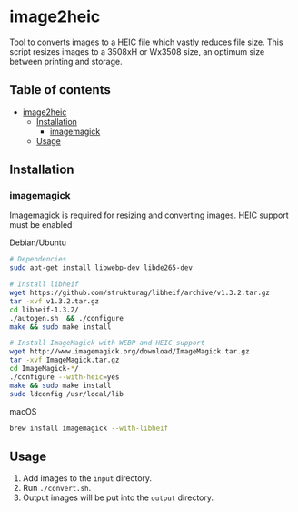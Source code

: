 # image2heic

Tool to converts images to a HEIC file which vastly reduces file size.
 This script resizes images to a 3508xH or Wx3508 size, an optimum size between
 printing and storage.

## Table of contents

- [image2heic](#image2heic)
  - [Installation](#installation)
    - [imagemagick](#imagemagick)
  - [Usage](#usage)

## Installation

### imagemagick

Imagemagick is required for resizing and converting images. HEIC support must
 be enabled

Debian/Ubuntu

```bash
# Dependencies
sudo apt-get install libwebp-dev libde265-dev

# Install libheif
wget https://github.com/strukturag/libheif/archive/v1.3.2.tar.gz
tar -xvf v1.3.2.tar.gz
cd libheif-1.3.2/
./autogen.sh  && ./configure
make && sudo make install

# Install ImageMagick with WEBP and HEIC support
wget http://www.imagemagick.org/download/ImageMagick.tar.gz
tar -xvf ImageMagick.tar.gz
cd ImageMagick-*/
./configure --with-heic=yes
make && sudo make install
sudo ldconfig /usr/local/lib
```

macOS

```bash
brew install imagemagick --with-libheif
```

## Usage

1. Add images to the `input` directory.
2. Run `./convert.sh`.
3. Output images will be put into the `output` directory.
